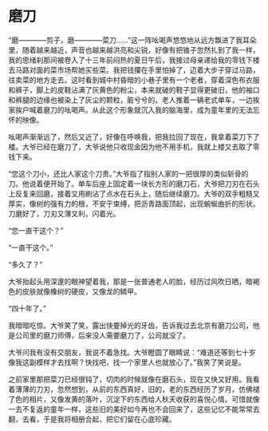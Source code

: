 # 磨刀
“磨————剪子，磨————菜刀……”这一阵吆喝声悠悠地从远方飘进了我耳朵里，随着越来越近，声音也越来越洪亮和尖锐，好像有把锥子忽然扎到了我一样，我的思绪刹那间被卷入了十三年前闷热的夏日午后，我接过母亲递给我的零钱下楼去马路对面的菜市场帮她买些菜。我把钱攥在手里怕掉了，迈着大步子穿过马路，往卖菜的地方走去。这时看到城中村昏暗的小巷子里有一个老者，穿着深色布衣服和裤子，脚上的皮鞋沾满了灰黄色的粉尘，本来就破的鞋子显得更破旧，他的袖口和裤腿的边缘也被染上了灰尘的颗粒，脏兮兮的。老人推着一辆老式单车，一边挨家挨户喊着磨刀的吆喝声。从此这个形象就沉入我的脑海里，成为童年里的无法忘怀的映像。

吆喝声渐渐远了，然后又近了，好像在呼唤我，把我拉回了现在，我拿着菜刀下了楼。大爷已经在磨刀了，大爷说他只收现金因为他不用手机，我就上楼又去取了零钱下来。

“您这个刀小，还比人家这个刀贵。”大爷指了指别人家的一把很厚的类似斩骨的刀。他说着便开始了。单车后座上固定着一块长方形的磨刀石，大爷把刀刃在石头上反复来回磨，接着又用刷沾了点水在石头上，随后继续磨刀。大爷的双手粗糙又厚实，像树的强有力的根，不安于束缚，把沥青路面顶起，出现蜿蜒曲折的形状。刀磨好了，刀刃又薄又利，闪着光。

“您一直干这个？”

“一直干这个。”

“多久了？”

大爷抬起头用深邃的眼神望着我，那是一张普通老人的脸，经历过风吹日晒，暗褐色的皮肤就像橡树的硬皮，又像龙的鳞甲。

“四十年了。”

我暗暗吃惊。大爷笑了笑，露出快要掉光的牙齿，告诉我过去北京有磨刀公司，他是公司里的磨刀师傅，后来没人需要磨刀了，公司就没了。

大爷问我有没有交朋友，我说不着急找。大爷瞪圆了眼睛说：“难道还等到七十岁像我这副模样才去找啊？快找吧，找一个家里人也就放心了。”我笑了笑说是。

之前家里那把菜刀已经很钝了，切肉的时候就像在磨石头，现在又快又好用。我看着薄薄的刀刃，忽然想到，从前的东西真好，旧的，老的东西经历了岁月，仿佛褪了色的相片，又像发黄的落叶，沉淀下的东西给人秋天收获的喜悦心情。可惜就像一去不复返的童年一样，这些旧的美好如今再也不会回来了，这些记忆不能常常去翻，去看，于是我将相册合起，把它们留在心底珍藏。